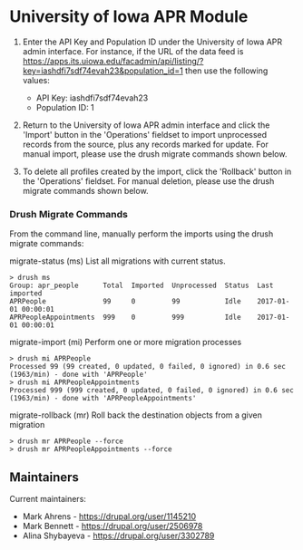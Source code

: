 # University of Iowa APR Module

1. Enter the API Key and Population ID under the University of Iowa APR admin interface. For instance, if the URL of the data feed is https://apps.its.uiowa.edu/facadmin/api/listing/?key=iashdfi7sdf74evah23&population_id=1 then use the following values:
   - API Key: iashdfi7sdf74evah23
   - Population ID: 1

2. Return to the University of Iowa APR admin interface and click the 'Import' button in the 'Operations' fieldset to import unprocessed records from the source, plus any records marked for update.
  For manual import, please use the drush migrate commands shown below.

3. To delete all profiles created by the import, click the 'Rollback' button in the 'Operations' fieldset.
  For manual deletion, please use the drush migrate commands shown below.

### Drush Migrate Commands

From the command line, manually perform the imports using the drush migrate commands:

migrate-status (ms) List all migrations with current status.
```
> drush ms
Group: apr_people      Total  Imported  Unprocessed  Status  Last imported
APRPeople              99     0         99           Idle    2017-01-01 00:00:01
APRPeopleAppointments  999    0         999          Idle    2017-01-01 00:00:01
```
migrate-import (mi) Perform one or more migration processes
```
> drush mi APRPeople
Processed 99 (99 created, 0 updated, 0 failed, 0 ignored) in 0.6 sec (1963/min) - done with 'APRPeople'
> drush mi APRPeopleAppointments
Processed 999 (999 created, 0 updated, 0 failed, 0 ignored) in 0.6 sec (1963/min) - done with 'APRPeopleAppointments'
```
migrate-rollback (mr) Roll back the destination objects from a given migration
```
> drush mr APRPeople --force
> drush mr APRPeopleAppointments --force
```

## Maintainers

Current maintainers:
 * Mark Ahrens - https://drupal.org/user/1145210
 * Mark Bennett - https://drupal.org/user/2506978
 * Alina Shybayeva - https://drupal.org/user/3302789